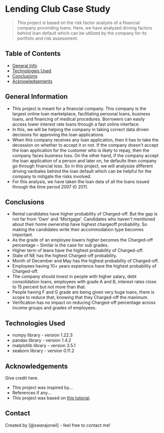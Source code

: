 # Lending Club Case Study
> This project is based on the risk factor analysis of a financial company provinding loans. Here, we have analyzed driving factors behind loan default which can be utilized by the company for its portfolio and risk assessment.


## Table of Contents
* [General Info](#general-information)
* [Technologies Used](#technologies-used)
* [Conclusions](#conclusions)
* [Acknowledgements](#acknowledgements)

<!-- You can include any other section that is pertinent to your problem -->

## General Information
- This project is meant for a financial company. This company is the largest online loan marketplace, facilitating personal loans, business loans, and financing of medical procedures. Borrowers can easily access lower interest rate loans through a fast online interface. 
- In this, we will be helping the company in taking correct data driven decisions for approving the loan applications.
- When this company receives any loan application, then it has to take the decession on whether to accept it or not. If the company doesn't accept the loan application for the customer who is likely to repay, then the company faces business loss. On the other hand, if the company accept the loan application of a person and later on, he defaults then company go through financial loss. So in this project, we will analysize different driving varibales behind the loan default which can be helpful for the company to mitigate the risks involved.
- For this analysis, we have taken the loan data of all the loans issued through the time period 2007 t0 2011.

<!-- You don't have to answer all the questions - just the ones relevant to your project. -->

## Conclusions
- Rental candidates have higher probability of Charged-off. But the gap is not far from 'Own' and 'Mortgage'. Candidates who haven't mentioned about their home ownership have highest chargeoff probability. So making the candidates write their accommodation type becomes important.
- As the grade of an employee lowers higher becomes the Charged-off percentage – Similar is the case for sub grades.
- Higher term of leans have the highest probability of Charged-off.
- State of NE has the highest Charged-off probability.
- Month of December and May has the highest probability of Charged-off.
- Employees having 10+ years experience have the highest probability of Charged-off.
- The company should invest in people with higher salary, debt consolidation loans, employees with grade A and B, interest rates close to 15 percent but not more than that.
- People having F and G grade are being given very huge loans, there is scope to reduce that, knowing that they Charged-off the maximum.
- Verification has no impact on reducing Charged-off percentage across income groups and grades of employees.






<!-- You don't have to answer all the questions - just the ones relevant to your project. -->


## Technologies Used
- numpy library - version 1.22.3
- pandas library - version 1.4.2
- matplotlib library - version 3.5.1
- seaborn library - version 0.11.2

<!-- As the libraries versions keep on changing, it is recommended to mention the version of library used in this project -->

## Acknowledgements
Give credit here.
- This project was inspired by...
- References if any...
- This project was based on [this tutorial](https://www.example.com).


## Contact
Created by [@swarajoneil] - feel free to contact me!


<!-- Optional -->
<!-- ## License -->
<!-- This project is open source and available under the [... License](). -->

<!-- You don't have to include all sections - just the one's relevant to your project -->
